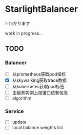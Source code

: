 # StarlightBalancer
✨わかります

work in progress...

## TODO

### Balancer
- [ ] 从prometheus获取pod指标
- [x] 从skywalking获取trace数据
- [ ] 从kubernetes获取pod标签
- [ ] 由服务实例上报接口依赖信息
- [ ] algorithm

### Service
- [ ] update
- [ ] local balance weights list
